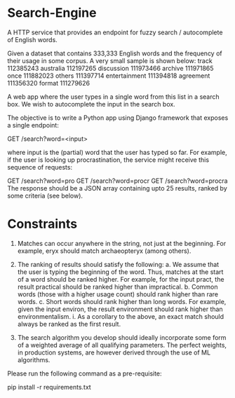 # Search-Engine

A HTTP service that provides an endpoint for fuzzy search /
autocomplete of English words.

Given a dataset that contains 333,333 English words and the frequency of their usage in
some corpus. A very small sample is shown below:
track   112385243
australia 112197265
discussion 111973466
archive 111971865
once 111882023
others 111397714
entertainment 111394818
agreement 111356320
format 111279626

A web app where the user types in a single word from this list in a search box. We wish to autocomplete the input in the search box. 

The objective is to write a Python app using Django framework that exposes a single endpoint:

GET /search?word=&lt;input&gt;

where input is the (partial) word that the user has typed so far. For example, if the user is looking
up procrastination, the service might receive this sequence of requests:

GET /search?word=pro
GET /search?word=procr
GET /search?word=procra
The response should be a JSON array containing upto 25 results, ranked by some criteria (see
below).

# Constraints
1. Matches can occur anywhere in the string, not just at the beginning. For example, eryx
should match archaeopteryx (among others).
2. The ranking of results should satisfy the following:
a. We assume that the user is typing the beginning of the word. Thus, matches at the
start of a word should be ranked higher. For example, for the input pract, the result
practical should be ranked higher than impractical.
b. Common words (those with a higher usage count) should rank higher than rare
words.
c. Short words should rank higher than long words. For example, given the input
environ, the result environment should rank higher than environmentalism.
i. As a corollary to the above, an exact match should always be ranked as the
first result.

3. The search algorithm you develop should ideally incorporate some form of a weighted
average of all qualifying parameters. The perfect weights, in production systems, are
however derived through the use of ML algorithms.


Please run the following command as a pre-requisite:

pip install -r requirements.txt
